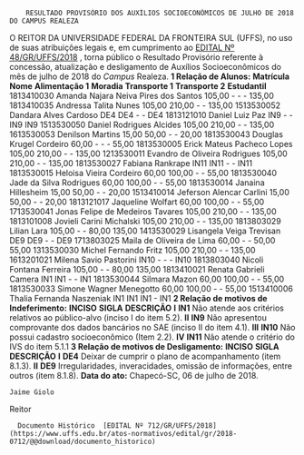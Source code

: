         RESULTADO PROVISÓRIO DOS AUXÍLIOS SOCIOECONÔMICOS DE JULHO DE 2018 DO CAMPUS REALEZA  

 O REITOR DA UNIVERSIDADE FEDERAL DA FRONTEIRA SUL (UFFS), no uso de suas atribuições legais e, em cumprimento ao [EDITAL Nº 48/GR/UFFS/2018](https://www.uffs.edu.br/atos-normativos/edital/gr/2018-0048)  , torna público o Resultado Provisório referente à concessão, atualização e desligamento de Auxílios Socioeconômicos do mês de julho de 2018 do *Campus* Realeza.  **1 Relação de Alunos:**      **Matrícula**    **Nome**    **Alimentação 1**    **Moradia**    **Transporte 1**    **Transporte 2**    **Estudantil**      1813410030   Amanda Najara Neiva Pires dos Santos   105,00   -   -   -   135,00     1813410035   Andressa Talita Nunes   105,00   210,00   -   -   135,00     1513530052   Dandara Alves Cardoso   DE4   DE4   -   -   DE4     1813121010   Daniel Luiz Paz   IN9   -   -   IN9   IN9     1513530050   Daniel Rodrigues Alcides   105,00   210,00   -   -   135,00     1613530053   Denilson Martins   15,00   50,00   -   -   20,00     1813530043   Douglas Krugel Cordeiro   60,00   -   -   -   55,00     1813530005   Erick Mateus Pacheco Lopes   105,00   210,00   -   -   135,00     1213530011   Evandro de Oliveira Rodrigues   105,00   210,00   -   -   135,00     1813530027   Fabiana Rankrape   IN11   IN11   -   -   IN11     1813530015   Heloisa Vieira Cordeiro   60,00   100,00   -   -   55,00     1813530040   Jade da Silva Rodrigues   60,00   100,00   -   -   55,00     1813530014   Janaina Hillesheim   15,00   50,00   -   -   20,00     1513410014   Jeferson Alencar Carlini   15,00   50,00   -   -   20,00     1813121017   Jaqueline Wolfart   60,00   100,00   -   -   55,00     1713530041   Jonas Felipe de Medeiros Tavares   105,00   210,00   -   -   135,00     1813101008   Jovieli Carini Michalski   105,00   210,00   -   -   135,00     1813803029   Lilian Lara   105,00   -   -   80,00   135,00     1413530029   Lisangela Veiga Trevisan   DE9   DE9   -   -   DE9     1713803025   Maila de Oliveira de Lima   60,00   -   -   50,00   55,00     1313530030   Michel Fernando Fritz   105,00   210,00   -   -   135,00     1613201021   Milena Savio Pastorini   IN10   -   -   -   IN10     1813803040   Nicoli Fontana Ferreira   105,00   -   -   80,00   135,00     1813410021   Renata Gabrieli Camera   IN1   IN1   -   -   IN1     1813530044   Silmara Mazon   60,00   100,00   -   -   55,00     1813530033   Simone Wagner Menegotto   60,00   100,00   -   -   55,00     1513410006   Thalia Fernanda Naszeniak   IN1   IN1   IN1   -   IN1      **2 Relação de motivos de Indeferimento:**      **INCISO**    **SIGLA**    **DESCRIÇÃO**      **I**    **IN1**    Não atende aos critérios relativos ao público-alvo (inciso I do item 5.2).     **II**    **IN9**    Não apresentou comprovante dos dados bancários no SAE (inciso II do item 4.1).     **III**    **IN10**    Não possui cadastro socioeconômico (Item 2.2).     **IV**    **IN11**    Não atende o critério do IVS do item 5.1.1       **3 Relação de motivos de Desligamento:**      **INCISO**    **SIGLA**    **DESCRIÇÃO**      **I**    **DE4**    Deixar de cumprir o plano de acompanhamento (item 8.1.3).     **II**    **DE9**    Irregularidades, inveracidades, omissão de informações, entre outros (item 8.1.8).         **Data do ato:** Chapecó-SC, 06 de julho de 2018.   
 

    Jaime Giolo   
 Reitor 

      Documento Histórico  [EDITAL Nº 712/GR/UFFS/2018](https://www.uffs.edu.br/atos-normativos/edital/gr/2018-0712/@@download/documento_historico)     
      